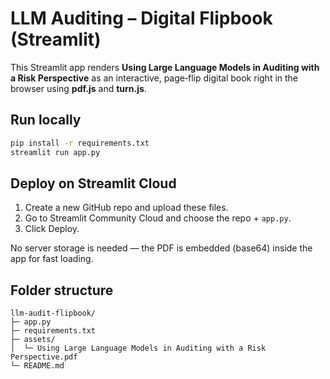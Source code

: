 # LLM Auditing – Digital Flipbook (Streamlit)

This Streamlit app renders **Using Large Language Models in Auditing with a Risk Perspective** as an interactive, page‑flip digital book right in the browser using **pdf.js** and **turn.js**.

## Run locally
```bash
pip install -r requirements.txt
streamlit run app.py
```

## Deploy on Streamlit Cloud
1. Create a new GitHub repo and upload these files.
2. Go to Streamlit Community Cloud and choose the repo + `app.py`.
3. Click Deploy.

No server storage is needed — the PDF is embedded (base64) inside the app for fast loading.

## Folder structure
```
llm-audit-flipbook/
├─ app.py
├─ requirements.txt
├─ assets/
│  └─ Using Large Language Models in Auditing with a Risk Perspective.pdf
└─ README.md
```
